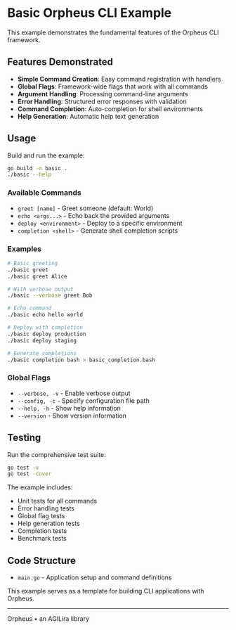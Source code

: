 # Basic Orpheus CLI Example

This example demonstrates the fundamental features of the Orpheus CLI framework.

## Features Demonstrated

- **Simple Command Creation**: Easy command registration with handlers
- **Global Flags**: Framework-wide flags that work with all commands
- **Argument Handling**: Processing command-line arguments
- **Error Handling**: Structured error responses with validation
- **Command Completion**: Auto-completion for shell environments
- **Help Generation**: Automatic help text generation

## Usage

Build and run the example:

```bash
go build -o basic .
./basic --help
```

### Available Commands

- `greet [name]` - Greet someone (default: World)
- `echo <args...>` - Echo back the provided arguments
- `deploy <environment>` - Deploy to a specific environment
- `completion <shell>` - Generate shell completion scripts

### Examples

```bash
# Basic greeting
./basic greet
./basic greet Alice

# With verbose output
./basic --verbose greet Bob

# Echo command
./basic echo hello world

# Deploy with completion
./basic deploy production
./basic deploy staging

# Generate completions
./basic completion bash > basic_completion.bash
```

### Global Flags

- `--verbose, -v` - Enable verbose output
- `--config, -c` - Specify configuration file path
- `--help, -h` - Show help information
- `--version` - Show version information

## Testing

Run the comprehensive test suite:

```bash
go test -v
go test -cover
```

The example includes:
- Unit tests for all commands
- Error handling tests
- Global flag tests
- Help generation tests
- Completion tests
- Benchmark tests

## Code Structure

- `main.go` - Application setup and command definitions

This example serves as a template for building CLI applications with Orpheus.

---

Orpheus • an AGILira library